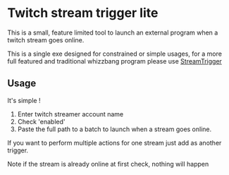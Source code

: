 # Twitch stream trigger lite

This is a small, feature limited tool to launch an external program when a twitch stream goes online.

This is a single exe designed for constrained or simple usages, 
for a more full featured and traditional whizzbang program please use 
[StreamTrigger](https://github.com/DexterHaslem/StreamTrigger)

## Usage

It's simple !
1. Enter twitch streamer account name
1. Check 'enabled'
1. Paste the full path to a batch to launch when a stream goes online.

If you want to perform multiple actions for one stream just add as another trigger.

Note if the stream is already online at first check, nothing will happen

